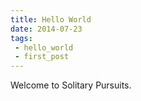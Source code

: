 ```yaml
---
title: Hello World
date: 2014-07-23
tags:
 - hello_world
 - first_post
---
```

Welcome to Solitary Pursuits.